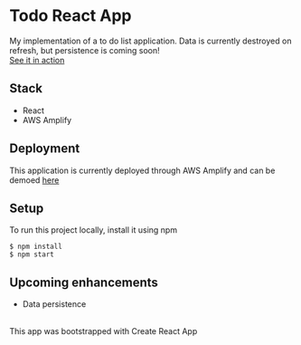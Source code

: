 # Todo React App

My implementation of a to do list application. Data is currently destroyed on refresh, but persistence is coming soon! <br>
[See it in action](https://master.duem5zgwujvnq.amplifyapp.com/)

## Stack
  - React
  - AWS Amplify

## Deployment
This application is currently deployed through AWS Amplify and can be demoed [here](https://master.duem5zgwujvnq.amplifyapp.com/)
  
## Setup
To run this project locally, install it using npm
```
$ npm install
$ npm start
```

## Upcoming enhancements
  - Data persistence

<br>
This app was bootstrapped with Create React App

